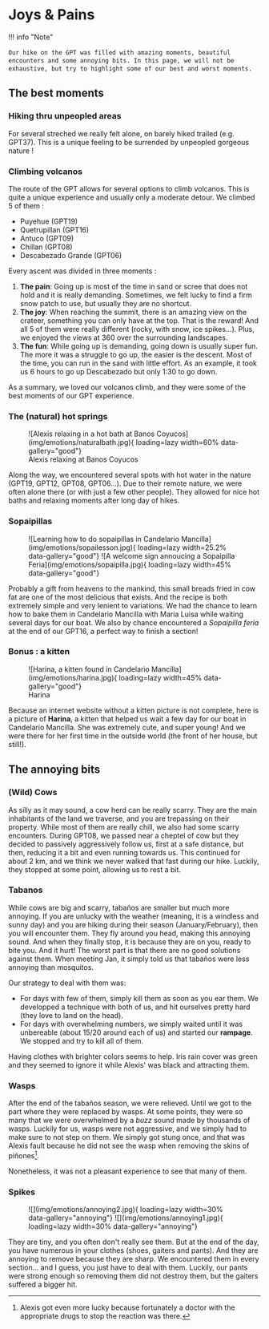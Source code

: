 # Joys & Pains

!!! info "Note"

    Our hike on the GPT was filled with amazing moments, beautiful encounters and some annoying bits. In this page, we will not be exhaustive, but try to highlight some of our best and worst moments.

## The best moments


### Hiking thru unpeopled areas

For several streched we really felt alone, on barely hiked trailed (e.g. GPT37). This is a unique feeling to be surrended by unpeopled gorgeous nature !


### Climbing volcanos

The route of the GPT allows for several options to climb volcanos. This is quite a unique experience and usually only a moderate detour. We climbed 5 of them :

* Puyehue (GPT19)
* Quetrupillan (GPT16)
* Antuco (GPT09)
* Chillan (GPT08)
* Descabezado Grande (GPT06)

Every ascent was divided in three moments :

1. __The pain__: Going up is  most of the time in sand or scree that does not hold and it is really demanding. Sometimes, we felt lucky to find a firm snow patch to use, but usually they are no shortcut.
1. __The joy__: When reaching the summit, there is an amazing view on the crateer, something you can only have at the top. That is the reward! And all 5 of them were really different (rocky, with snow, ice spikes...). Plus, we enjoyed the views at 360 over the surrounding landscapes.
2. __The fun__: While going up is demanding, going down is usually super fun. The more it was a struggle to go up, the easier is the descent. Most of the time, you can run in the sand with little effort. As an example, it took us 6 hours to go up Descabezado but only 1:30 to go down.

As a summary, we loved our volcanos climb, and they were some of the best moments of our GPT experience.

### The (natural) hot springs

<figure markdown>
  ![Alexis relaxing in a hot bath at Banos Coyucos](img/emotions/naturalbath.jpg){ loading=lazy width=60% data-gallery="good"}
    <figcaption>Alexis relaxing at Banos Coyucos</figcaption>
</figure>

Along the way, we encountered several spots with hot water in the nature (GPT19, GPT12, GPT08, GPT06...). Due to their remote nature, we were often alone there (or with just a few other people). They allowed for nice hot baths and relaxing moments after long day of hikes.

### Sopaipillas

<figure markdown>
  ![Learning how to do sopaipillas in Candelario Mancilla](img/emotions/sopailesson.jpg){ loading=lazy width=25.2% data-gallery="good"}
  ![A welcome sign annoucing a Sopaipilla Feria](img/emotions/sopaipilla.jpg){ loading=lazy width=45% data-gallery="good"}
</figure>

Probably a gift from heavens to the mankind, this small breads fried in cow fat are one of the most delicious that exists. And the recipe is both extremely simple and very lenient to variations. We had the chance to learn how to bake them in Candelario Mancilla with Maria Luisa while waiting several days for our boat. We also by chance encountered a _Sopaipilla feria_ at the end of our GPT16, a perfect way to finish a section!

### Bonus : a kitten

<figure markdown>
  ![Harina, a kitten found in Candelario Mancilla](img/emotions/harina.jpg){ loading=lazy width=45% data-gallery="good"}
  <figcaption>Harina</figcaption>
</figure>

Because an internet website without a kitten picture is not complete, here is a picture of __Harina__, a kitten that helped us wait a few day for our boat in Candelario Mancilla. She was extremely cute, and super young! And we were there for her first time in the outside world (the front of her house, but still!).

## The annoying bits

### (Wild) Cows

As silly as it may sound, a cow herd can be really scarry. They are the main inhabitants of the land we traverse, and you are trepassing on their property. While most of them are really chill, we also had some scarry encounters. During GPT08, we passed near a cheptel of cow but they decided to passively aggressively follow us, first at a safe distance, but then, reducing it a bit and even running towards us. This continued for about 2 km, and we think we never walked that fast during our hike. Luckily, they stopped at some point, allowing us to rest a bit.

### Tabanos

While cows are big and scarry, tabaños are smaller but much more annoying. If you are unlucky with the weather (meaning, it is a windless and sunny day) and you are hiking during their season (January/February), then you will encounter them. They fly around you head, making this annoying sound. And when they finally stop, it is because they are on you, ready to bite you. And it hurt! The worst part is that there are no good solutions against them. When meeting Jan, it simply told us that tabaños were less annoying than mosquitos.

Our strategy to deal with them was:

- For days with few of them, simply kill them as soon as you ear them. We developped a technique with both of us, and hit ourselves pretty hard (they love to land on the head).
- For days with overwhelming numbers, we simply waited until it was unbereable (about 15/20 around each of us) and started our __rampage__. We stopped and try to kill all of them.

Having clothes with brighter colors seems to help. Iris rain cover was green and they seemed to ignore it while Alexis' was black and attracting them.

### Wasps

After the end of the tabaños season, we were relieved. Until we got to the part where they were replaced by wasps. At some points, they were so many that we were overwhelmed by a _buzz_ sound made by thousands of wasps. Luckily for us, wasps were not aggressive, and we simply had to make sure to not step on them. We simply got stung once, and that was Alexis fault because he did not see the wasp when removing the skins of piñones[^1].

Nonetheless, it was not a pleasant experience to see that many of them.

### Spikes

<figure markdown>
  ![](img/emotions/annoying2.jpg){ loading=lazy width=30% data-gallery="annoying"}
  ![](img/emotions/annoying1.jpg){ loading=lazy width=30% data-gallery="annoying"}
</figure>

They are tiny, and you often don't really see them. But at the end of the day, you have numerous in your clothes (shoes, gaiters and pants). And they are annoying to remove because they are sharp. We encountered them in every section... and I guess, you just have to deal with them. Luckily, our pants were strong enough so removing them did not destroy them, but the gaiters suffered a bigger hit.


[^1]: Alexis got even more lucky because fortunately a doctor with the appropriate drugs to stop the reaction was there.
